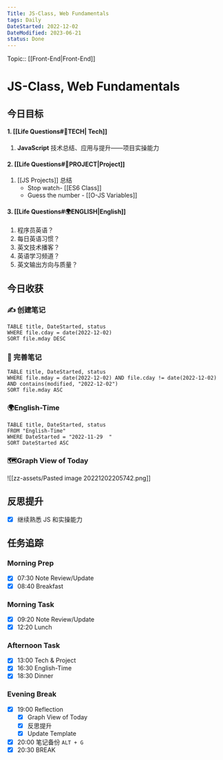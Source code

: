 ```yaml
---
Title: JS-Class, Web Fundamentals
tags: Daily
DateStarted: 2022-12-02
DateModified: 2023-06-21
status: Done
---
```

Topic:: [[Front-End|Front-End]]

# JS-Class, Web Fundamentals

## 今日目标

#### 1. [[Life Questions#🚀TECH| Tech]]

1. **JavaScript** 技术总结、应用与提升——项目实操能力

#### 2. [[Life Questions#🚀PROJECT|Project]]

1. [[JS Projects]] 总结
   - Stop watch- [[ES6 Class]]
   - Guess the number - [[O-JS Variables]]

#### 3. [[Life Questions#🌍ENGLISH|English]]

1. 程序员英语？
2. 每日英语习惯？
3. 英文技术播客？
4. 英语学习频道？
5. 英文输出方向与质量？

## 今日收获

### ✍️ 创建笔记

```dataview
TABLE title, DateStarted, status
WHERE file.cday = date(2022-12-02)
SORT file.mday DESC
```

### 📝 完善笔记

```dataview
TABLE title, DateStarted, status
WHERE file.mday = date(2022-12-02) AND file.cday != date(2022-12-02) AND contains(modified, "2022-12-02")
SORT file.mday ASC
```

### 🌍English-Time

```dataview
TABLE title, DateStarted, status
FROM "English-Time"
WHERE DateStarted = "2022-11-29  "
SORT DateStarted ASC
```

### 🗺️Graph View of Today

![[zz-assets/Pasted image 20221202205742.png]]

## 反思提升

- [x] 继续熟悉 JS 和实操能力

## 任务追踪

### Morning Prep

- [x] 07:30 Note Review/Update
- [x] 08:40 Breakfast

### Morning Task

- [x] 09:20 Note Review/Update
- [x] 12:20 Lunch

### Afternoon Task

- [x] 13:00 Tech & Project
- [x] 16:30 English-Time
- [x] 18:30 Dinner

### Evening Break

- [x] 19:00 Reflection
  - [x] Graph View of Today
  - [x] 反思提升
  - [x] Update Template
- [x] 20:00 笔记备份 `ALT + G`
- [x] 20:30 BREAK
